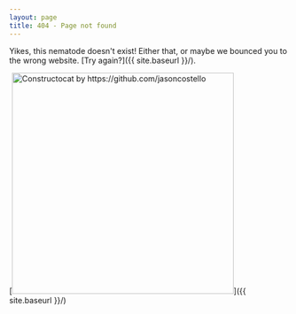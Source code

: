 ```yaml
---
layout: page
title: 404 - Page not found
---
```


Yikes, this nematode doesn't exist! Either that,
or maybe we bounced you to the wrong website. [Try again?]({{ site.baseurl }}/).

[<img src="{{ site.baseurl }}/images/404.jpg" alt="Constructocat by https://github.com/jasoncostello" style="width: 400px;"/>]({{ site.baseurl }}/)
